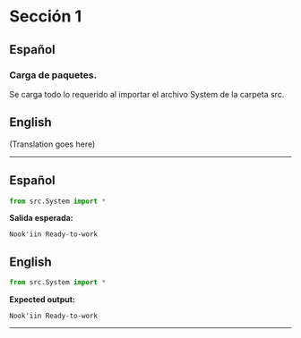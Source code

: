 # Sección 1

## Español
### Carga de paquetes.
Se carga todo lo requerido al importar el archivo System de la carpeta src.

## English
(Translation goes here)


---
## Español
```python
from src.System import *
```
**Salida esperada:**
```
Nook'iin Ready-to-work

```

## English
```python
from src.System import *
```
**Expected output:**
```
Nook'iin Ready-to-work

```

---
